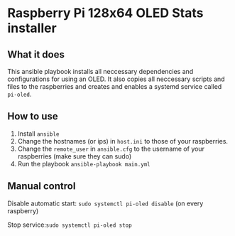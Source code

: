 # Raspberry Pi 128x64 OLED Stats installer

## What it does
This ansible playbook installs all neccessary dependencies and configurations for using an OLED. It also copies all neccessary scripts and files to the raspberries and creates and enables a systemd service called `pi-oled`.

## How to use
1. Install `ansible`
2. Change the hostnames (or ips) in `host.ini` to those of your raspberries.
3. Change the `remote_user` in `ansible.cfg` to the username of your raspberries (make sure they can sudo)
4. Run the playbook `ansible-playbook main.yml`

## Manual control
Disable automatic start: `sudo systemctl pi-oled disable` (on every raspberry)

Stop service:`sudo systemctl pi-oled stop`
